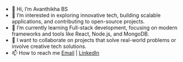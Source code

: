 - 👋 Hi, I’m Avanthikha BS
- 👀 I’m interested in exploring innovative tech, building scalable applications, and contributing to open-source projects. 
- 🌱 I’m currently learning Full-stack development, focusing on modern frameworks and tools like React, Node.js, and MongoDB.  
- 💞️ I want to collaborate on projects that solve real-world problems or involve creative tech solutions. 
- 📫 How to reach me [Email](mailto:avanthikha11204@gmail.com) | [LinkedIn](https://www.linkedin.com/in/avanthikha-bharanedharan-3b9395259/) 

<!---
avi11204/avi11204 is a ✨ special ✨ repository because its `README.md` (this file) appears on your GitHub profile.
You can click the Preview link to take a look at your changes.
--->
